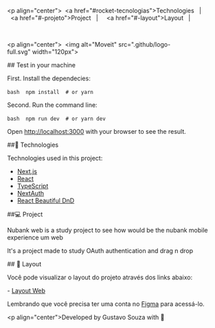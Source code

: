 
 ​<p align="center"> 
 ​  <a href="#rocket-tecnologias">Technologies</a>​&nbsp;&nbsp;&nbsp;​|​&nbsp;&nbsp;&nbsp; 
 ​  <a href="#-projeto">Project</a>​&nbsp;&nbsp;&nbsp;​|​&nbsp;&nbsp;&nbsp; 
 ​  <a href="#-layout">Layout</a>​&nbsp;&nbsp;&nbsp;​|​&nbsp;&nbsp;&nbsp; 
 ​</p> 
  
 ​<br> 
  
 ​<p align="center"> 
 ​  <img alt="Moveit" src=".github/logo-full.svg" width="120px"> 
 ​</p>

 ​##​ Test in your machine
  
 ​First. Install the dependecies: 
  
 ​```bash 
 ​npm install 
 ​#​ or
 ​yarn 
 ​``` 
  
 ​Second. Run the command line: 
  
 ​```bash 
 ​npm run dev 
 ​#​ or
 ​yarn dev 
 ​``` 
  
 ​Open [​http://localhost:3000​](http://localhost:3000) with your browser to see the result. 
  
 ##🚀 Technologies
  
 Technologies used in this project: 
  
 - [Next.js](https://nextjs.org/) 
 - [React](https://reactjs.org) 
 - [TypeScript](https://www.typescriptlang.org/)
 - [NextAuth](https://next-auth.js.org/) 
 - [React Beautiful DnD](https://github.com/atlassian/react-beautiful-dnd)
  
 ##💻 Project 
  
 Nubank web is a study project to see how would be the nubank mobile experience um web

 It's a project made to study OAuth authentication and drag n drop
  
 ​##​ ​🔖 Layout 
  
 ​Você pode visualizar o layout do projeto através dos links abaixo: 
  
 ​-​ [​Layout Web​](https://www.figma.com/file/ge20pu3ofMOKoliUyKx1Nl/Move.it-1.0)  
  
 ​Lembrando que você precisa ter uma conta no [​Figma​](http://figma.com/) para acessá-lo. 
  
 ​<p align="center">Developed by Gustavo Souza with 💚</p>
